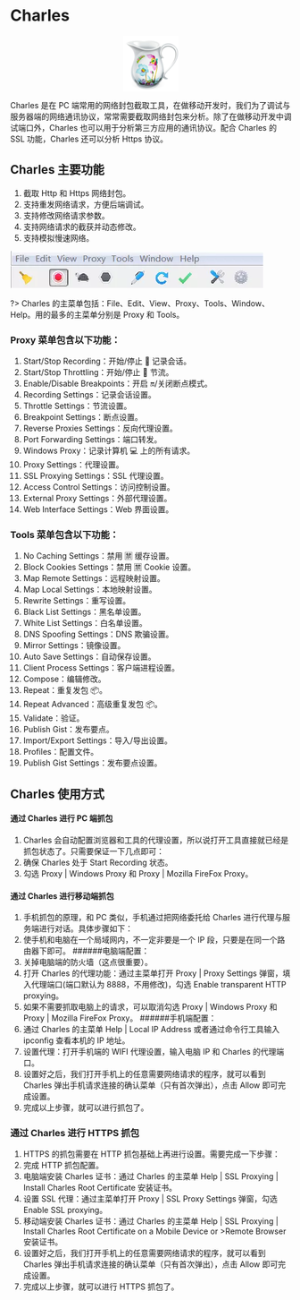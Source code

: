 # Charles

<div align="center">
  <img src="./tool/img/charles.jpg" width="100" alt="logo" align="center">
</div>

Charles 是在 PC 端常用的网络封包截取工具，在做移动开发时，我们为了调试与服务器端的网络通讯协议，常常需要截取网络封包来分析。除了在做移动开发中调试端口外，Charles 也可以用于分析第三方应用的通讯协议。配合 Charles 的 SSL 功能，Charles 还可以分析 Https 协议。

<!-- [参考文档](https://juejin.im/post/5b8350b96fb9a019d9246c4c?utm_source=gold_browser_extension)
 -->

## Charles 主要功能

1.  截取 Http 和 Https 网络封包。
2.  支持重发网络请求，方便后端调试。
3.  支持修改网络请求参数。
4.  支持网络请求的截获并动态修改。
5.  支持模拟慢速网络。

![](./img/charles01.png)

?> Charles 的主菜单包括：File、Edit、View、Proxy、Tools、Window、Help。用的最多的主菜单分别是 Proxy 和 Tools。

### Proxy 菜单包含以下功能：

1.  Start/Stop Recording：开始/停止 🤚 记录会话。
1.  Start/Stop Throttling：开始/停止 🤚 节流。
1.  Enable/Disable Breakpoints：开启 🔛/关闭断点模式。
1.  Recording Settings：记录会话设置。
1.  Throttle Settings：节流设置。
1.  Breakpoint Settings：断点设置。
1.  Reverse Proxies Settings：反向代理设置。
1.  Port Forwarding Settings：端口转发。
1.  Windows Proxy：记录计算机 💻 上的所有请求。
1.  Proxy Settings：代理设置。
1.  SSL Proxying Settings：SSL 代理设置。
1.  Access Control Settings：访问控制设置。
1.  External Proxy Settings：外部代理设置。
1.  Web Interface Settings：Web 界面设置。

### Tools 菜单包含以下功能：

1.  No Caching Settings：禁用 🈲️ 缓存设置。
1.  Block Cookies Settings：禁用 🈲️ Cookie 设置。
1.  Map Remote Settings：远程映射设置。
1.  Map Local Settings：本地映射设置。
1.  Rewrite Settings：重写设置。
1.  Black List Settings：黑名单设置。
1.  White List Settings：白名单设置。
1.  DNS Spoofing Settings：DNS 欺骗设置。
1.  Mirror Settings：镜像设置。
1.  Auto Save Settings：自动保存设置。
1.  Client Process Settings：客户端进程设置。
1.  Compose：编辑修改。
1.  Repeat：重复发包 📦。
1.  Repeat Advanced：高级重复发包 📦。
1.  Validate：验证。
1.  Publish Gist：发布要点。
1.  Import/Export Settings：导入/导出设置。
1.  Profiles：配置文件。
1.  Publish Gist Settings：发布要点设置。

## Charles 使用方式

#### 通过 Charles 进行 PC 端抓包

1.  Charles 会自动配置浏览器和工具的代理设置，所以说打开工具直接就已经是抓包状态了。只需要保证一下几点即可：
2.  确保 Charles 处于 Start Recording 状态。
3.  勾选 Proxy | Windows Proxy 和 Proxy | Mozilla FireFox Proxy。

#### 通过 Charles 进行移动端抓包

1.  手机抓包的原理，和 PC 类似，手机通过把网络委托给 Charles 进行代理与服务端进行对话。具体步骤如下：
1.  使手机和电脑在一个局域网内，不一定非要是一个 IP 段，只要是在同一个路由器下即可。 ######电脑端配置：
1.  关掉电脑端的防火墙（这点很重要）。
1.  打开 Charles 的代理功能：通过主菜单打开 Proxy | Proxy Settings 弹窗，填入代理端口(端口默认为 8888，不用修改)，勾选 Enable transparent HTTP proxying。
1.  如果不需要抓取电脑上的请求，可以取消勾选 Proxy | Windows Proxy 和 Proxy | Mozilla FireFox Proxy。 ######手机端配置：
1.  通过 Charles 的主菜单 Help | Local IP Address 或者通过命令行工具输入 ipconfig 查看本机的 IP 地址。
1.  设置代理：打开手机端的 WIFI 代理设置，输入电脑 IP 和 Charles 的代理端口。
1.  设置好之后，我们打开手机上的任意需要网络请求的程序，就可以看到 Charles 弹出手机请求连接的确认菜单（只有首次弹出），点击 Allow 即可完成设置。
1.  完成以上步骤，就可以进行抓包了。

### 通过 Charles 进行 HTTPS 抓包

1.  HTTPS 的抓包需要在 HTTP 抓包基础上再进行设置。需要完成一下步骤：
1.  完成 HTTP 抓包配置。
1.  电脑端安装 Charles 证书：通过 Charles 的主菜单 Help | SSL Proxying | Install Charles Root Certificate 安装证书。
1.  设置 SSL 代理：通过主菜单打开 Proxy | SSL Proxy Settings 弹窗，勾选 Enable SSL proxying。
1.  移动端安装 Charles 证书：通过 Charles 的主菜单 Help | SSL Proxying | Install Charles Root Certificate on a Mobile Device or >Remote Browser 安装证书。
1.  设置好之后，我们打开手机上的任意需要网络请求的程序，就可以看到 Charles 弹出手机请求连接的确认菜单（只有首次弹出），点击 Allow 即可完成设置。
1.  完成以上步骤，就可以进行 HTTPS 抓包了。
